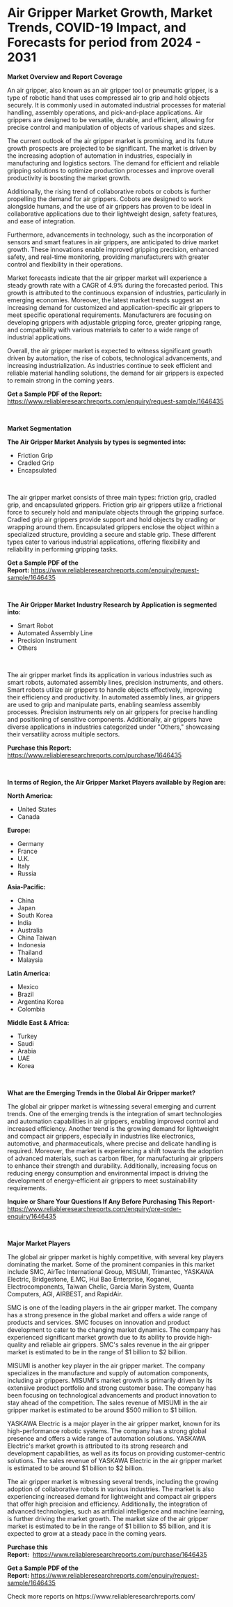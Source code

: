 <p><h1>Air Gripper Market Growth, Market Trends, COVID-19 Impact, and Forecasts for period from 2024 - 2031</h1></p><p><strong>Market Overview and Report Coverage</strong></p>
<p><p>An air gripper, also known as an air gripper tool or pneumatic gripper, is a type of robotic hand that uses compressed air to grip and hold objects securely. It is commonly used in automated industrial processes for material handling, assembly operations, and pick-and-place applications. Air grippers are designed to be versatile, durable, and efficient, allowing for precise control and manipulation of objects of various shapes and sizes.</p><p>The current outlook of the air gripper market is promising, and its future growth prospects are projected to be significant. The market is driven by the increasing adoption of automation in industries, especially in manufacturing and logistics sectors. The demand for efficient and reliable gripping solutions to optimize production processes and improve overall productivity is boosting the market growth.</p><p>Additionally, the rising trend of collaborative robots or cobots is further propelling the demand for air grippers. Cobots are designed to work alongside humans, and the use of air grippers has proven to be ideal in collaborative applications due to their lightweight design, safety features, and ease of integration.</p><p>Furthermore, advancements in technology, such as the incorporation of sensors and smart features in air grippers, are anticipated to drive market growth. These innovations enable improved gripping precision, enhanced safety, and real-time monitoring, providing manufacturers with greater control and flexibility in their operations.</p><p>Market forecasts indicate that the air gripper market will experience a steady growth rate with a CAGR of 4.9% during the forecasted period. This growth is attributed to the continuous expansion of industries, particularly in emerging economies. Moreover, the latest market trends suggest an increasing demand for customized and application-specific air grippers to meet specific operational requirements. Manufacturers are focusing on developing grippers with adjustable gripping force, greater gripping range, and compatibility with various materials to cater to a wide range of industrial applications.</p><p>Overall, the air gripper market is expected to witness significant growth driven by automation, the rise of cobots, technological advancements, and increasing industrialization. As industries continue to seek efficient and reliable material handling solutions, the demand for air grippers is expected to remain strong in the coming years.</p></p>
<p><strong>Get a Sample PDF of the Report:</strong> <a href="https://www.reliableresearchreports.com/enquiry/request-sample/1646435">https://www.reliableresearchreports.com/enquiry/request-sample/1646435</a></p>
<p>&nbsp;</p>
<p><strong>Market Segmentation</strong></p>
<p><strong>The Air Gripper Market Analysis by types is segmented into:</strong></p>
<p><ul><li>Friction Grip</li><li>Cradled Grip</li><li>Encapsulated</li></ul></p>
<p>&nbsp;</p>
<p><p>The air gripper market consists of three main types: friction grip, cradled grip, and encapsulated grippers. Friction grip air grippers utilize a frictional force to securely hold and manipulate objects through the gripping surface. Cradled grip air grippers provide support and hold objects by cradling or wrapping around them. Encapsulated grippers enclose the object within a specialized structure, providing a secure and stable grip. These different types cater to various industrial applications, offering flexibility and reliability in performing gripping tasks.</p></p>
<p><strong>Get a Sample PDF of the Report:</strong>&nbsp;<a href="https://www.reliableresearchreports.com/enquiry/request-sample/1646435">https://www.reliableresearchreports.com/enquiry/request-sample/1646435</a></p>
<p>&nbsp;</p>
<p><strong>The Air Gripper Market Industry Research by Application is segmented into:</strong></p>
<p><ul><li>Smart Robot</li><li>Automated Assembly Line</li><li>Precision Instrument</li><li>Others</li></ul></p>
<p>&nbsp;</p>
<p><p>The air gripper market finds its application in various industries such as smart robots, automated assembly lines, precision instruments, and others. Smart robots utilize air grippers to handle objects effectively, improving their efficiency and productivity. In automated assembly lines, air grippers are used to grip and manipulate parts, enabling seamless assembly processes. Precision instruments rely on air grippers for precise handling and positioning of sensitive components. Additionally, air grippers have diverse applications in industries categorized under "Others," showcasing their versatility across multiple sectors.</p></p>
<p><strong>Purchase this Report:</strong>&nbsp; <a href="https://www.reliableresearchreports.com/purchase/1646435">https://www.reliableresearchreports.com/purchase/1646435</a></p>
<p>&nbsp;</p>
<p><strong>In terms of Region, the Air Gripper Market Players available by Region are:</strong></p>
<p>
    <p> <strong> North America: </strong>
        <ul>
            <li>United States</li>
            <li>Canada</li>
        </ul>
        </p> 
    <p> <strong> Europe: </strong>
        <ul>
            <li>Germany</li>
            <li>France</li>
            <li>U.K.</li>
            <li>Italy</li>
            <li>Russia</li>
        </ul>
        </p> 
    <p> <strong> Asia-Pacific: </strong>
        <ul>
            <li>China</li>
            <li>Japan</li>
            <li>South Korea</li>
            <li>India</li>
            <li>Australia</li>
            <li>China Taiwan</li>
            <li>Indonesia</li>
            <li>Thailand</li>
            <li>Malaysia</li>
        </ul>
        </p> 
    <p> <strong> Latin America: </strong>
        <ul>
            <li>Mexico</li>
            <li>Brazil</li>
            <li>Argentina Korea</li>
            <li>Colombia</li>
        </ul>
        </p> 
    <p> <strong> Middle East & Africa: </strong>
        <ul>
            <li>Turkey</li>
            <li>Saudi</li>
            <li>Arabia</li>
            <li>UAE</li>
            <li>Korea</li>
        </ul>
    </p>
    </p>
<p>&nbsp;</p>
<p><strong>What are the Emerging Trends in the Global Air Gripper market?</strong></p>
<p><p>The global air gripper market is witnessing several emerging and current trends. One of the emerging trends is the integration of smart technologies and automation capabilities in air grippers, enabling improved control and increased efficiency. Another trend is the growing demand for lightweight and compact air grippers, especially in industries like electronics, automotive, and pharmaceuticals, where precise and delicate handling is required. Moreover, the market is experiencing a shift towards the adoption of advanced materials, such as carbon fiber, for manufacturing air grippers to enhance their strength and durability. Additionally, increasing focus on reducing energy consumption and environmental impact is driving the development of energy-efficient air grippers to meet sustainability requirements.</p></p>
<p><strong>Inquire or Share Your Questions If Any Before Purchasing This Report</strong>- <a href="https://www.reliableresearchreports.com/enquiry/pre-order-enquiry/1646435">https://www.reliableresearchreports.com/enquiry/pre-order-enquiry/1646435</a></p>
<p>&nbsp;</p>
<p><strong>Major Market Players</strong></p>
<p><p>The global air gripper market is highly competitive, with several key players dominating the market. Some of the prominent companies in this market include SMC, AirTec International Group, MISUMI, Trimantec, YASKAWA Electric, Bridgestone, E.MC, Hui Bao Enterprise, Koganei, Electrocomponents, Taiwan Chelic, Garcia Marin System, Quanta Computers, AGI, AIRBEST, and RapidAir.</p><p>SMC is one of the leading players in the air gripper market. The company has a strong presence in the global market and offers a wide range of products and services. SMC focuses on innovation and product development to cater to the changing market dynamics. The company has experienced significant market growth due to its ability to provide high-quality and reliable air grippers. SMC's sales revenue in the air gripper market is estimated to be in the range of $1 billion to $2 billion.</p><p>MISUMI is another key player in the air gripper market. The company specializes in the manufacture and supply of automation components, including air grippers. MISUMI's market growth is primarily driven by its extensive product portfolio and strong customer base. The company has been focusing on technological advancements and product innovation to stay ahead of the competition. The sales revenue of MISUMI in the air gripper market is estimated to be around $500 million to $1 billion.</p><p>YASKAWA Electric is a major player in the air gripper market, known for its high-performance robotic systems. The company has a strong global presence and offers a wide range of automation solutions. YASKAWA Electric's market growth is attributed to its strong research and development capabilities, as well as its focus on providing customer-centric solutions. The sales revenue of YASKAWA Electric in the air gripper market is estimated to be around $1 billion to $2 billion.</p><p>The air gripper market is witnessing several trends, including the growing adoption of collaborative robots in various industries. The market is also experiencing increased demand for lightweight and compact air grippers that offer high precision and efficiency. Additionally, the integration of advanced technologies, such as artificial intelligence and machine learning, is further driving the market growth. The market size of the air gripper market is estimated to be in the range of $1 billion to $5 billion, and it is expected to grow at a steady pace in the coming years.</p></p>
<p><strong>Purchase this Report:</strong>&nbsp;&nbsp;<a href="https://www.reliableresearchreports.com/purchase/1646435">https://www.reliableresearchreports.com/purchase/1646435</a></p>
<p></p>
<p><strong>Get a Sample PDF of the Report:</strong>&nbsp;<a href="https://www.reliableresearchreports.com/enquiry/request-sample/1646435">https://www.reliableresearchreports.com/enquiry/request-sample/1646435</a></p>
<p>Check more reports on https://www.reliableresearchreports.com/</p>